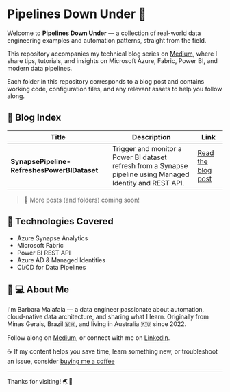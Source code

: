 # Pipelines Down Under 🦘

Welcome to **Pipelines Down Under** — a collection of real-world data engineering examples and automation patterns, straight from the field.

This repository accompanies my technical blog series on [Medium](https://medium.com/@barbaramalafaia), where I share tips, tutorials, and insights on Microsoft Azure, Fabric, Power BI, and modern data pipelines.

Each folder in this repository corresponds to a blog post and contains working code, configuration files, and any relevant assets to help you follow along.

## 📘 Blog Index

| Title | Description | Link |
|-------|-------------|------|
| **SynapsePipeline-RefreshesPowerBIDataset** | Trigger and monitor a Power BI dataset refresh from a Synapse pipeline using Managed Identity and REST API. | [Read the blog post](https://medium.com/@barbaramalafaia/how-to-trigger-a-power-bi-semantic-model-refresh-from-a-synapse-pipeline-75e78fc2db39) |

> 🔄 More posts (and folders) coming soon!

## 🔧 Technologies Covered

- Azure Synapse Analytics
- Microsoft Fabric
- Power BI REST API
- Azure AD & Managed Identities
- CI/CD for Data Pipelines

## 👩 💻 About Me

I'm Barbara Malafaia — a data engineer passionate about automation, cloud-native data architecture, and sharing what I learn. Originally from Minas Gerais, Brazil 🇧🇷, and living in Australia 🇦🇺 since 2022.

Follow along on [Medium](https://medium.com/@barbaramalafaia), or connect with me on [LinkedIn](https://www.linkedin.com/in/barbaramalafaia/).

☕ If my content helps you save time, learn something new, or troubleshoot an issue, consider [buying me a coffee](https://buymeacoffee.com/barbaramalafaia)

---

Thanks for visiting! 🌏🚀
